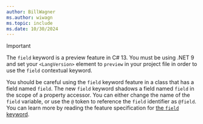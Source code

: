 ```yaml
---
author: BillWagner
ms.author: wiwagn
ms.topic: include
ms.date: 10/30/2024
---
```


> [!IMPORTANT]
>
> The `field` keyword is a preview feature in C# 13. You must be using .NET 9 and set your `<LangVersion>` element to `preview` in your project file in order to use the `field` contextual keyword.
>
> You should be careful using the `field` keyword feature in a class that has a field named `field`. The new `field` keyword shadows a field named `field` in the scope of a property accessor. You can either change the name of the `field` variable, or use the `@` token to reference the `field` identifier as `@field`. You can learn more by reading the feature specification for [the `field` keyword](~/_csharplang/proposals/field-keyword.md).
